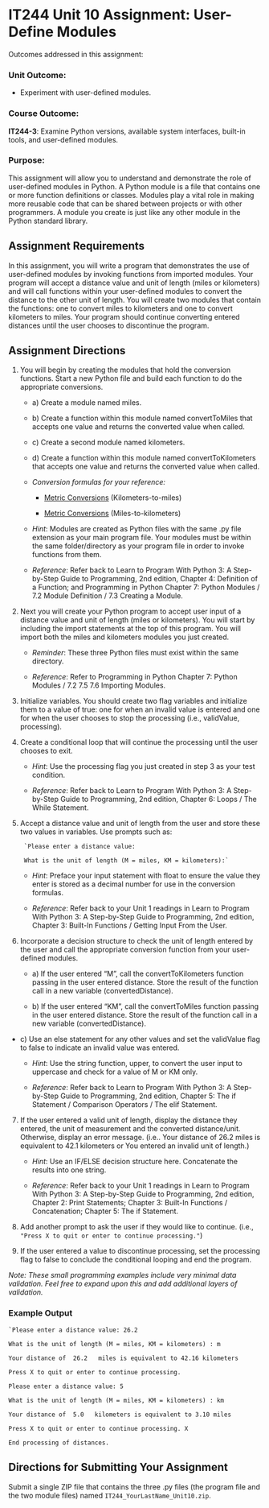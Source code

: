 # IT244 Unit 10 Assignment: User-Define Modules

Outcomes addressed in this assignment: 

### Unit Outcome: 

- Experiment with user-defined modules. 

### Course Outcome: 

**IT244-3**: Examine Python versions, available system interfaces, built-in tools, and user-defined modules. 

### Purpose:

This assignment will allow you to understand and demonstrate the role of user-defined modules in Python. A Python module is a file that contains one or more function definitions or classes. Modules play a vital role in making more reusable code that can be shared between projects or with other programmers. A module you create is just like any other module in the Python standard library.

## Assignment Requirements

In this assignment, you will write a program that demonstrates the use of user-defined modules by invoking functions from imported modules. Your program will accept a distance value and unit of length (miles or kilometers) and will call functions within your user-defined modules to convert the distance to the other unit of length. You will create two modules that contain the functions: one to convert miles to kilometers and one to convert kilometers to miles. Your program should continue converting entered distances until the user chooses to discontinue the program.

## Assignment Directions 

1. You will begin by creating the modules that hold the conversion functions. Start a new Python file and build each function to do the appropriate conversions.

	- a) Create a module named miles.

	- b) Create a function within this module named convertToMiles that accepts one value and returns the converted value when called.

	- c) Create a second module named kilometers.

	- d) Create a function within this module named convertToKilometers that accepts one value and returns the converted value when called.

	- *Conversion formulas for your reference:*

		- [Metric Conversions](https://www.metric-conversions.org/length/kilometers-to-miles.htm) (Kilometers-to-miles)

		- [Metric Conversions](https://www.metric-conversions.org/length/miles-to-kilometers.htm) (Miles-to-kilometers)

	- *Hint*: Modules are created as Python files with the same .py file extension as your main program file. Your modules must be within the same folder/directory as your program file in order to invoke functions from them. 

	- *Reference*: Refer back to Learn to Program With Python 3: A Step-by-Step Guide to Programming, 2nd edition, Chapter 4: Definition of a Function; and Programming in Python Chapter 7: Python Modules / 7.2 Module Definition / 7.3 Creating a Module.

1. Next you will create your Python program to accept user input of a distance value and unit of length (miles or kilometers). You will start by including the import statements at the top of this program. You will import both the miles and kilometers modules you just created.

	- *Reminder*: These three Python files must exist within the same directory.

	- *Reference*: Refer to Programming in Python Chapter 7: Python Modules / 7.2 7.5 7.6 Importing Modules.

3. Initialize variables. You should create two flag variables and initialize them to a value of true: one for when an invalid value is entered and one for when the user chooses to stop the processing (i.e., validValue, processing).

4. Create a conditional loop that will continue the processing until the user chooses to exit.

	- *Hint*: Use the processing flag you just created in step 3 as your test condition.

	- *Reference*: Refer back to Learn to Program With Python 3: A Step-by-Step Guide to Programming, 2nd edition, Chapter 6: Loops / The While Statement.  

5. Accept a distance value and unit of length from the user and store these two values in variables. Use prompts such as:

		`Please enter a distance value:
		
		What is the unit of length (M = miles, KM = kilometers):`

	- *Hint*: Preface your input statement with float to ensure the value they enter is stored as a decimal number for use in the conversion formulas.

	- *Reference*: Refer back to your Unit 1 readings in Learn to Program With Python 3: A Step-by-Step Guide to Programming, 2nd edition, Chapter 3: Built-In Functions / Getting Input From the User.

6. Incorporate a decision structure to check the unit of length entered by the user and call the appropriate conversion function from your user-defined modules.

	- a) If the user entered “M”, call the convertToKilometers function passing in the user entered distance. Store the result of the function call in a new variable (convertedDistance).

   - b) If the user entered “KM”, call the convertToMiles function passing in the user entered distance. Store the result of the function call in a new variable (convertedDistance).

  - c) Use an else statement for any other values and set the validValue flag to false to indicate an invalid value was entered.

	- *Hint*: Use the string function, upper, to convert the user input to uppercase and check for a value of M or KM only.

	- *Reference*: Refer back to Learn to Program With Python 3: A Step-by-Step Guide to Programming, 2nd edition, Chapter 5: The if Statement / Comparison Operators / The elif Statement.

7. If the user entered a valid unit of length, display the distance they entered, the unit of measurement and the converted distance/unit. Otherwise, display an error message. (i.e.. Your distance of 26.2 miles is equivalent to 42.1 kilometers or You entered an invalid unit of length.)

	- *Hint*: Use an IF/ELSE decision structure here. Concatenate the results into one string.

	- *Reference*: Refer back to your Unit 1 readings in Learn to Program With Python 3: A Step-by-Step Guide to Programming, 2nd edition, Chapter 2: Print Statements; Chapter 3: Built-In Functions / Concatenation; Chapter 5: The if Statement.

8. Add another prompt to ask the user if they would like to continue. (i.e., `"Press X to quit or enter to continue processing."`)

9. If the user entered a value to discontinue processing, set the processing flag to false to conclude the conditional looping and end the program.

*Note: These small programming examples include very minimal data validation. Feel free to expand upon this and add additional layers of validation.*

### Example Output 

	`Please enter a distance value: 26.2
	
	What is the unit of length (M = miles, KM = kilometers) : m
	
	Your distance of  26.2   miles is equivalent to 42.16 kilometers
	
	Press X to quit or enter to continue processing.
	
	Please enter a distance value: 5
	
	What is the unit of length (M = miles, KM = kilometers) : km
	
	Your distance of  5.0   kilometers is equivalent to 3.10 miles
	
	Press X to quit or enter to continue processing. X
	
	End processing of distances.

## Directions for Submitting Your Assignment 

Submit a single ZIP file that contains the three .py files (the program file and the two module files) named `IT244_YourLastName_Unit10.zip`. 
